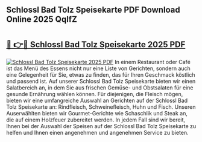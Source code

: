 ## Schlossl Bad Tolz Speisekarte PDF Download Online 2025 QqIfZ

# <h2><a href="http://gc9cjk2.nevu.top/?p=Schlossl+Bad+Tolz+Speisekarte">🔗 👉🔴 Schlossl Bad Tolz Speisekarte 2025 PDF</a></h2>

[![Schlossl Bad Tolz Speisekarte 2025 PDF](https://i.imgur.com/dBaPXMq.png)](http://gc9cjk2.nevu.top/?p=Schlossl+Bad+Tolz+Speisekarte)
In einem Restaurant oder Café ist das Menü des Essens nicht nur eine Liste von Gerichten, sondern auch eine Gelegenheit für Sie, etwas zu finden, das für Ihren Geschmack köstlich und passend ist. Auf unserer Schlossl Bad Tolz Speisekarte bieten wir einen Salatbereich an, in dem Sie aus frischen Gemüse- und Obstsalaten für eine gesunde Ernährung wählen können. Für diejenigen, die Fleisch mögen, bieten wir eine umfangreiche Auswahl an Gerichten auf der Schlossl Bad Tolz Speisekarte an: Rindfleisch, Schweinefleisch, Huhn und Fisch. Unseren Auserwählten bieten wir Gourmet-Gerichte wie Schaschlik und Steak an, die auf einem Holzfeuer zubereitet werden. In jedem Fall sind wir bereit, Ihnen bei der Auswahl der Speisen auf der Schlossl Bad Tolz Speisekarte zu helfen und Ihnen einen angenehmen und angenehmen Service zu bieten.
